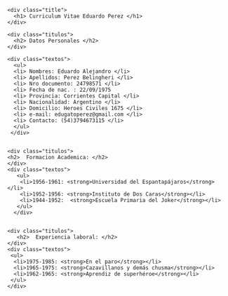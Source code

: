 <html lang="es">
<head>
    <meta charset="UTF-8">
    <meta http-equiv="X-UA-Compatible" content="IE=edge">
    <meta name="viewport" content="width=device-width, initial-scale=1.0">
    <title>Curriculum vitae de Eduardo Perez</title>
    <link rel="stylesheet" type="text/css" href="styles.css">
</head>

<body>
<div class="body">

    <div class="title">
      <h1> Curriculum Vitae Eduardo Perez </h1>
    </div>   

    <div class="titulos">
      <h2> Datos Personales </h2>
    </div>
    
    <div class="textos">
      <ul>
      <li> Nombres: Eduardo Alejandro </li>
      <li> Apellidos: Perez Belingheri </li>
      <li> Nro documento: 24798571 </li>
      <li> Fecha de nac. : 22/09/1975
      <li> Provincia: Corrientes Capital </li>
      <li> Nacionalidad: Argentino </li>
      <li> Domicilio: Heroes Civiles 1675 </li>
      <li> e-mail: edugatoperez@gmail.com </li> 
      <li> Contacto: (54)3794673115 </li>
      </ul>
     </div>
 

    <div class="titulos">
    <h2>  Formacion Academica: </h2>
    </div> 
    <div class="textos">
       <ul>
        <li>1956-1961: <strong>Universidad del Espantapájaros</strong></li>
        <li>1952-1956: <strong>Instituto de Dos Caras</strong></li>
        <li>1944-1952:  <strong>Escuela Primaria del Joker</strong></li>
       </ul>
      </div>


    <div class="titulos">
       <h2>  Experiencia laboral: </h2>
    </div> 
    <div class="textos">
     <ul>
      <li>1975-1985: <strong>En el paro</strong></li>
      <li>1965-1975: <strong>Cazavillanos y demás chusma</strong></li>
      <li>1962-1965: <strong>Aprendiz de superhéroe</strong></li>
     </ul>
    </div>
  
